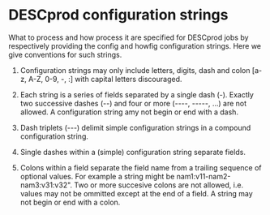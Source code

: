 # DESCprod configuration strings

What to process and how process it are specified for DESCprod jobs by respectively
providing the config and howfig configuration strings.
Here we give conventions for such strings.

1. Configuration strings may only include letters, digits, dash and colon
[a-z, A-Z, 0-9, -, :] with capital letters discouraged.

2. Each string is a series of fields separated by a single dash (-).
Exactly two successive dashes (--) and four or more (----, -----, ...)
are not allowed.
A configuration string amy not begin or end with a dash.

3. Dash triplets (---) delimit simple configuration strings in a compound
configuration string.

4. Single dashes within a (simple) configuration string separate fields.

5. Colons within a field separate the field name from a trailing sequence of optional
values. For example a string might be nam1:v11-nam2-nam3:v31:v32".
Two or more succesive colons are not allowed, i.e. values may not be ommitted except
at the end of a field.
A string may not begin or end with a colon.
